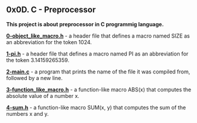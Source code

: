 ## 0x0D. C - Preprocessor

**This project is about preprocessor in C programmig language.**

**[0-object_like_macro.h](https://github.com/Mardie328/alx-low_level_programming/tree/main/0x0D-preprocessor/0-object_like_macro.h)** - a header file that defines a macro named SIZE as an abbreviation for the token 1024.

**[1-pi.h](https://github.com/Mardie328/alx-low_level_programming/tree/main/0x0D-preprocessor/1-pi.h)** - a header file that defines a macro named PI as an abbreviation for the token 3.14159265359.

**[2-main.c](https://github.com/Mardie328/alx-low_level_programming/tree/main/0x0D-preprocessor/2-main.c)** - a program that prints the name of the file it was compiled from, followed by a new line.

**[3-function_like_macro.h](https://github.com/Mardie328/alx-low_level_programming/tree/main/0x0D-preprocessor/3-function_like_macro.h)** - a function-like macro ABS(x) that computes the absolute value of a number x.

**[4-sum.h](https://github.com/Mardie328/alx-low_level_programming/tree/main/0x0D-preprocessor/4-sum.h)** - a function-like macro SUM(x, y) that computes the sum of the numbers x and y.
